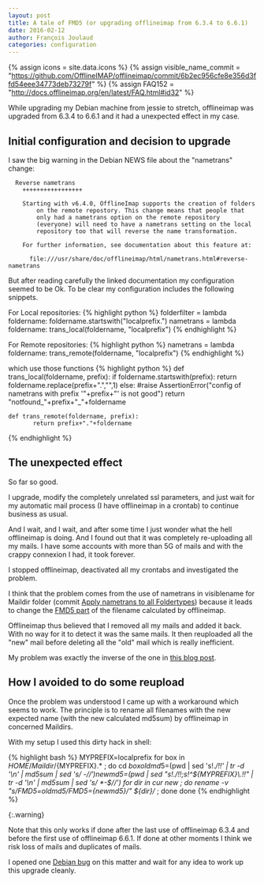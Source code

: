 ```yaml
---
layout: post
title: A tale of FMD5 (or upgrading offlineimap from 6.3.4 to 6.6.1)
date: 2016-02-12
author: François Joulaud
categories: configuration
---
```


{% assign icons = site.data.icons %}
{% assign visible_name_commit = "https://github.com/OfflineIMAP/offlineimap/commit/6b2ec956cfe8e356d3ffd54eee34773deb73279f" %}
{% assign FAQ152 = "http://docs.offlineimap.org/en/latest/FAQ.html#id32" %}

While upgrading my Debian machine from jessie to stretch, offlineimap was upgraded from 6.3.4 to 6.6.1 and it had a unexpected effect in my case.

<!--more-->

## Initial configuration and decision to upgrade

I saw the big warning in the Debian NEWS file about the "nametrans" change:

      Reverse nametrans
        +++++++++++++++++
    
        Starting with v6.4.0, OfflineImap supports the creation of folders
            on the remote repostory. This change means that people that
            only had a nametrans option on the remote repository
            (everyone) will need to have a nametrans setting on the local
            repository too that will reverse the name transformation.
    
        For further information, see documentation about this feature at:
    
          file:///usr/share/doc/offlineimap/html/nametrans.html#reverse-nametrans


But after reading carefully the linked documentation my configuration seemed to be Ok. To be clear my configuration includes the following snippets.

For Local repositories:
{% highlight python %}
    folderfilter = lambda foldername: foldername.startswith("localprefix.")
    nametrans = lambda foldername: trans_local(foldername, "localprefix")
{% endhighlight %}

For Remote repositories:
{% highlight python %}
    nametrans = lambda foldername: trans_remote(foldername, "localprefix")
{% endhighlight %}

which use those functions
{% highlight python %}
    def trans_local(foldername, prefix):
        if foldername.startswith(prefix):
            return foldername.replace(prefix+".","",1)
        else:
            #raise AssertionError("config of nametrans with prefix '"+prefix+"' is not good")
            return "notfound_"+prefix+"_"+foldername

    def trans_remote(foldername, prefix):
           return prefix+"."+foldername
{% endhighlight %}

## The unexpected effect

So far so good.

I upgrade, modify the completely unrelated ssl parameters, and just wait for my automatic mail process (I have offlineimap in a crontab) to continue business as usual.

And I wait, and I wait, and after some time I just wonder what the hell offlineimap is doing. And I found out that it was completely re-uploading all my mails. I have some accounts with more than 5G of mails and with the crappy connexion I had, it took forever.

I stopped offlineimap, deactivated all my crontabs and investigated the problem.

I think that the problem comes from the use of nametrans in visiblename for Maildir folder (commit [Apply nametrans to all Foldertypes]({{visible_name_commit}})) because it leads to change the [FMD5 part]({{FAQ152}}) of the filename calculated by offlineimap.

Offlineimap thus believed that I removed all my mails and added it back. With no way for it to detect it was the same mails. It then reuploaded all the "new" mail before deleting all the "old" mail which is really inefficient.

My problem was exactly the inverse of the one in [this blog post](https://kdecherf.com/blog/2015/09/12/how-not-to-migrate-emails-between-gmail-accounts/).

## How I avoided to do some reupload

Once the problem was understood I came up with a workaround which seems to work.  The principle is to rename all filenames with the new expected name (with the new calculated md5sum) by offlineimap in concerned Maildirs.

With my setup I used this dirty hack in shell:

{% highlight bash %}
    MYPREFIX=localprefix
    for box in $HOME/Maildir/${MYPREFIX}.* ; do
        cd $box
        oldmd5=$(pwd | sed 's!.*/!!' | tr -d '\n' | md5sum | sed 's/ *-$//')
        newmd5=$(pwd | sed "s!.*/!!;s!^${MYPREFIX}\.!!" | tr -d '\n' | md5sum | sed 's/ *-$//')
        for dir in cur new ; do
            rename -v "s/FMD5=${oldmd5}/FMD5=${newmd5}/" ${dir}/* ;
        done
    done
{% endhighlight %}

{:.warning}

Note that this only works if done after the last use of offlineimap 6.3.4 and before the first use of offlineimap 6.6.1. If done at other moments I think we risk loss of mails and duplicates of mails.


I opened one [Debian bug](http://bugs.debian.org/812108) on this matter and wait for any idea to work up this upgrade cleanly.
